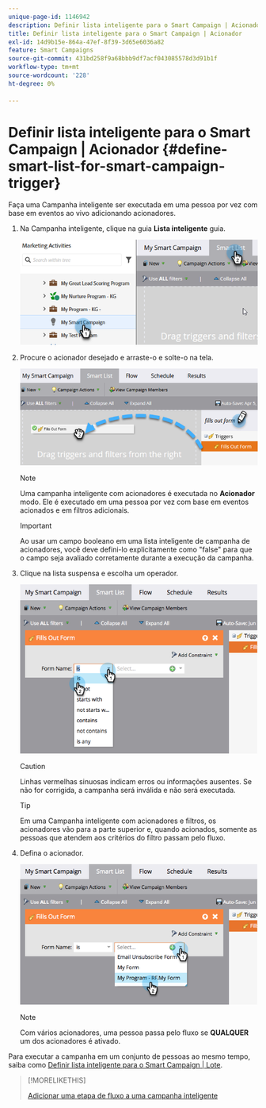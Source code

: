 ```yaml
---
unique-page-id: 1146942
description: Definir lista inteligente para o Smart Campaign | Acionador - Documentação do Marketo - Documentação do produto
title: Definir lista inteligente para o Smart Campaign | Acionador
exl-id: 14d9b15e-864a-47ef-8f39-3d65e6036a82
feature: Smart Campaigns
source-git-commit: 431bd258f9a68bbb9df7acf043085578d3d91b1f
workflow-type: tm+mt
source-wordcount: '228'
ht-degree: 0%

---
```


# Definir lista inteligente para o Smart Campaign | Acionador {#define-smart-list-for-smart-campaign-trigger}

Faça uma Campanha inteligente ser executada em uma pessoa por vez com base em eventos ao vivo adicionando acionadores.

1. Na Campanha inteligente, clique na guia **Lista inteligente** guia.

   ![](assets/define-smart-list-for-smart-campaign-trigger-1.png)

1. Procure o acionador desejado e arraste-o e solte-o na tela.

   ![](assets/define-smart-list-for-smart-campaign-trigger-2.png)

   >[!NOTE]
   >
   >Uma campanha inteligente com acionadores é executada no **Acionador** modo. Ele é executado em uma pessoa por vez com base em eventos acionados e em filtros adicionais.

   >[!IMPORTANT]
   >
   >Ao usar um campo booleano em uma lista inteligente de campanha de acionadores, você deve defini-lo explicitamente como &quot;false&quot; para que o campo seja avaliado corretamente durante a execução da campanha.

1. Clique na lista suspensa e escolha um operador.

   ![](assets/define-smart-list-for-smart-campaign-trigger-3.png)

   >[!CAUTION]
   >
   >Linhas vermelhas sinuosas indicam erros ou informações ausentes. Se não for corrigida, a campanha será inválida e não será executada.

   >[!TIP]
   >
   >Em uma Campanha inteligente com acionadores e filtros, os acionadores vão para a parte superior e, quando acionados, somente as pessoas que atendem aos critérios do filtro passam pelo fluxo.

1. Defina o acionador.

   ![](assets/define-smart-list-for-smart-campaign-trigger-4.png)

   >[!NOTE]
   >
   >Com vários acionadores, uma pessoa passa pelo fluxo se **QUALQUER** um dos acionadores é ativado.

Para executar a campanha em um conjunto de pessoas ao mesmo tempo, saiba como [Definir lista inteligente para o Smart Campaign | Lote](/help/marketo/product-docs/core-marketo-concepts/smart-campaigns/creating-a-smart-campaign/define-smart-list-for-smart-campaign-batch.md).

>[!MORELIKETHIS]
>
>[Adicionar uma etapa de fluxo a uma campanha inteligente](/help/marketo/product-docs/core-marketo-concepts/smart-campaigns/flow-actions/add-a-flow-step-to-a-smart-campaign.md)
